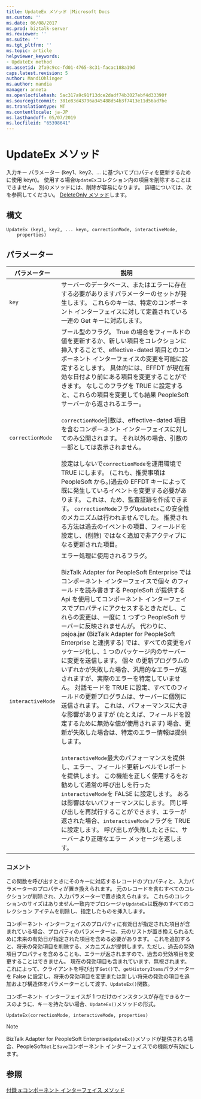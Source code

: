 ```yaml
---
title: UpdateEx メソッド |Microsoft Docs
ms.custom: ''
ms.date: 06/08/2017
ms.prod: biztalk-server
ms.reviewer: ''
ms.suite: ''
ms.tgt_pltfrm: ''
ms.topic: article
helpviewer_keywords:
- UpdateEx method
ms.assetid: 2fa9c9cc-fd01-4765-8c31-facac188a19d
caps.latest.revision: 5
author: MandiOhlinger
ms.author: mandia
manager: anneta
ms.openlocfilehash: 5ac317a9c91f13dce2dadf74b3027ebf4d33390f
ms.sourcegitcommit: 381e83d43796a345488d54b3f7413e11d56ad7be
ms.translationtype: MT
ms.contentlocale: ja-JP
ms.lasthandoff: 05/07/2019
ms.locfileid: "65398641"
---
```

# <a name="updateex-method"></a>UpdateEx メソッド
入力キー パラメーター (key1、key2、... に基づいてプロパティを更新するために使用 keyn)。 使用する場合`UpdateEx`コレクション内の項目を削除することはできません。 別のメソッドには、削除が容易になります。 詳細については、次を参照してください。 [DeleteOnly メソッド](../core/deleteonly-method.md)します。  
  
## <a name="syntax"></a>構文  
  
```  
UpdateEx (key1, key2, ... keyn, correctionMode, interactiveMode,  
    properties)  
```  
  
## <a name="parameters"></a>パラメーター  
  
|パラメーター|説明|  
|---------------|-----------------|  
|`key`|サーバーのデータベース、またはエラーに存在する必要がありますパラメーターのセットが発生します。 これらのキーは、特定のコンポーネント インターフェイスに対して定義されている一連の Get キーに対応します。|  
|`correctionMode`|ブール型のフラグ。 True の場合をフィールドの値を更新するか、新しい項目をコレクションに挿入することで、effective-dated 項目とのコンポーネント インターフェイスの変更を可能に設定するとします。 具体的には、EFFDT が現在有効な日付より前にある項目を変更することができます。 なしこのフラグを TRUE に設定すると、これらの項目を変更しても結果 PeopleSoft サーバーから返されるエラー。<br /><br /> `correctionMode`引数は、effective-dated 項目を含むコンポーネント インターフェイスに対してのみ公開されます。 それ以外の場合、引数の一部としては表示されません。<br /><br /> 設定はしないで`correctionMode`を運用環境で TRUE にします。 (これも、推奨事項は PeopleSoft から。)過去の EFFDT キーによって既に発生しているイベントを変更する必要があります。 これは、ため、監査証跡を作成できます。 `correctionMode`フラグ`UpdateEx`この安全性のメカニズムは行われませんでした。 推奨される方法は過去のイベントの項目、フィールドを設定し、(削除) ではなく追加で非アクティブになる更新された項目。|  
|`interactiveMode`|エラー処理に使用されるフラグ。<br /><br /> BizTalk Adapter for PeopleSoft Enterprise ではコンポーネント インターフェイスで個々 のフィールドを読み書きする PeopleSoft が提供する Api を使用してコンポーネント インターフェイスでプロパティにアクセスするときただし、これらの変更は、一度に 1 つずつ PeopleSoft サーバーに反映されませんが。 代わりに、psjoa.jar (BizTalk Adapter for PeopleSoft Enterprise と連携する) では、すべての変更をパッケージ化し、1 つのパッケージ内のサーバーに変更を送信します。 個々 の更新プログラムのいずれかが失敗した場合、汎用的なエラーが返されますが、実際のエラーを特定していません。 対話モードを TRUE に設定、すべてのフィールドの更新プログラムは、サーバーに個別に送信されます。 これは、パフォーマンスに大きな影響がありますが (たとえば、フィールドを設定するために無効な値が使用されます) 場合、更新が失敗した場合は、特定のエラー情報は提供します。<br /><br /> `interactiveMode`最大のパフォーマンスを提供し、エラー、フィールド更新レベルでレポートを提供します。 この機能を正しく使用するをお勧めして通常の呼び出しを行った`interactiveMode`を FALSE に設定します。 あるは影響はないパフォーマンスにします。 同じ呼び出しを再試行することができます、エラーが返された場合、`interactiveMode`フラグを TRUE に設定します。 呼び出しが失敗したときに、サーバーより正確なエラー メッセージを返します。|  
  
### <a name="remarks"></a>コメント  
 この関数を呼び出すときにそのキーに対応するレコードのプロパティと、入力パラメーターのプロパティが置き換えられます。 元のレコードを含むすべてのコレクションが削除され、入力パラメーターで置き換えられます。 これらのコレクションのサイズはありません一致内でプロシージャ`UpdateEx`は既存のすべてのコレクション アイテムを削除し、指定したものを挿入します。  
  
 コンポーネント インターフェイスのプロパティに有効日が指定された項目が含まれている場合、プロパティのパラメーターは、元のリストが置き換えられるために未来の有効日が指定された項目を含める必要があります。 これを追加すると、将来の発効項目を削除する、メカニズムが提供します。ただし、過去の発効項目プロパティを含めることも、エラーが返されますので、過去の発効項目を変更することはできません。 現在の発効項目も含まれています、無視されます。 これによって、クライアントを呼び出す`Get()`で、`getHistoryItems`パラメーターを False に設定し、将来の発効項目を変更または新しい将来の発効の項目を追加および構造体をパラメーターとして渡す、`UpdateEx()`関数。  
  
 コンポーネント インターフェイスが 1 つだけのインスタンスが存在できるケースのように、キーを持たない場合、`UpdateEx()`メソッドの形式。  
  
```  
UpdateEx(correctionMode, interactiveMode, properties)  
```  
  
> [!NOTE]
>  BizTalk Adapter for PeopleSoft Enterprise`UpdateEx()`メソッドが提供される場合、PeopleSoft`Get`と`Save`コンポーネント インターフェイスでの機能が有効にします。  
  
## <a name="see-also"></a>参照  
 [付録 a:コンポーネント インターフェイス メソッド](../core/appendix-a-component-interface-methods.md)